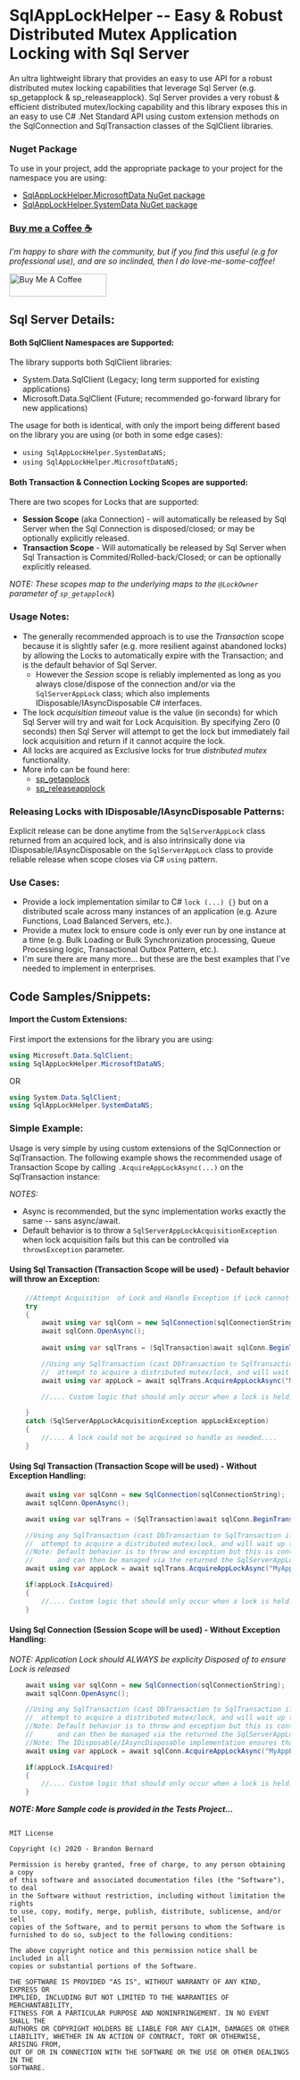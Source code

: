 ﻿# SqlAppLockHelper -- Easy & Robust Distributed Mutex Application Locking with Sql Server
An ultra lightweight library that provides an easy to use API for a robust distributed mutex locking capabilities that leverage 
Sql Server (e.g. sp_getapplock & sp_releaseapplock). Sql Server provides a very robust & efficient distributed mutex/locking
capability and this library exposes this in an easy to use C# .Net Standard API using custom extension methods
on the SqlConnection and SqlTransaction classes of the SqlClient libraries.

### Nuget Package
To use in your project, add the appropriate package to your project for the namespace you are using:
-  [SqlAppLockHelper.MicrosoftData NuGet package](https://www.nuget.org/packages/SqlAppLockHelper.MicrosoftData/)
-  [SqlAppLockHelper.SystemData NuGet package](https://www.nuget.org/packages/SqlAppLockHelper.SystemData/)

### [Buy me a Coffee ☕](https://www.buymeacoffee.com/cajuncoding)
*I'm happy to share with the community, but if you find this useful (e.g for professional use), and are so inclinded,
then I do love-me-some-coffee!*

<a href="https://www.buymeacoffee.com/cajuncoding" target="_blank">
<img src="https://cdn.buymeacoffee.com/buttons/default-orange.png" alt="Buy Me A Coffee" height="41" width="174">
</a> 

## Sql Server Details:
#### Both SqlClient Namespaces are Supported:
The library supports both SqlClient libraries:
 - System.Data.SqlClient (Legacy; long term supported for existing applications)
 - Microsoft.Data.SqlClient (Future; recommended go-forward library for new applications)

The usage for both is identical, with only the import being different based on the library you are using (or both in some edge cases):
 - `using SqlAppLockHelper.SystemDataNS;`
 - `using SqlAppLockHelper.MicrosoftDataNS;`

#### Both Transaction & Connection Locking Scopes are supported:
There are two scopes for Locks that are supported:
 - **Session Scope** (aka Connection) - will automatically be released by Sql Server when the Sql Connection is disposed/closed; or may be optionally explicitly released.
 - **Transaction Scope** - Will automatically be released by Sql Server when Sql Transaction is Commited/Rolled-back/Closed; or can be optionally explicitly released.

_NOTE: These scopes map to the underlying maps to the `@LockOwner` parameter of `sp_getapplock`_)

### Usage Notes: 
 - The generally recommended approach is to use the *Transaction* scope because it is slightly safer (e.g. more resilient against
abandoned locks) by allowing the Locks to automatically expire with the Transaction; and is the default behavior of Sql Server.
   - However the *Session* scope is reliably implemented as long as you always close/dispose of the connection and/or via the `SqlServerAppLock` class; which also implements IDisposable/IAsyncDisposable C# interfaces.
 - The lock _acquisition timeout_ value is the value (in seconds) for which Sql Server will try and wait for Lock Acquisition. By specifying Zero
(0 seconds) then Sql Server will attempt to get the lock but immediately fail lock acquisition and return if it cannot
acquire the lock.
 - All locks are acquired as Exclusive locks for true _distributed mutex_ functionality.
 - More info can be found here: 
   - [sp_getapplock](https://docs.microsoft.com/en-us/sql/relational-databases/system-stored-procedures/sp-getapplock-transact-sql?view=sql-server-ver15)
   - [sp_releaseapplock](https://docs.microsoft.com/en-us/sql/relational-databases/system-stored-procedures/sp-releaseapplock-transact-sql?view=sql-server-ver15) 

### Releasing Locks with IDisposable/IAsyncDisposable Patterns:
Explicit release can be done anytime from the `SqlServerAppLock` class returned from an acquired lock, and is also intrinsically done via IDisposable/IAsyncDisposable on the `SqlServerAppLock` class to provide reliable release when scope closes via C# `using` pattern.

### Use Cases:
 - Provide a lock implementation similar to C# `lock (...) {}` but on a distributed scale across many instances of an 
application (e.g. Azure Functions, Load Balanced Servers, etc.).
 - Provide a mutex lock to ensure code is only ever run by one instance at a time (e.g. Bulk Loading or Bulk Synchronization processing, 
Queue Processing logic, Transactional Outbox Pattern, etc.).
- I'm sure there are many more... but these are the best examples that I've needed to implement in enterprises.

## Code Samples/Snippets:

#### Import the Custom Extensions:
First import the extensions for the library you are using:
```csharp
using Microsoft.Data.SqlClient;
using SqlAppLockHelper.MicrosoftDataNS;
```
OR
```csharp
using System.Data.SqlClient;
using SqlAppLockHelper.SystemDataNS;
```

### Simple Example:
Usage is very simple by using custom extensions of the SqlConnection or SqlTransaction. The following example shows
the recommended usage of Transaction Scope by calling `.AcquireAppLockAsync(...)` on the SqlTransaction instance:

*NOTES:* 
 - Async is recommended, but the sync implementation works exactly the same -- sans async/await.
 - Default behavior is to throw a `SqlServerAppLockAcquisitionException` when lock acquisition fails but this can be controlled via `throwsException` parameter.

#### Using Sql Transaction (Transaction Scope will be used) - Default behavior will throw an Exception:
```csharp
    //Attempt Acquisition  of Lock and Handle Exception if Lock cannot be acquired...
    try
    {
        await using var sqlConn = new SqlConnection(sqlConnectionString);
        await sqlConn.OpenAsync();
        
        await using var sqlTrans = (SqlTransaction)await sqlConn.BeginTransactionAsync();

        //Using any SqlTransaction (cast DbTransaction to SqlTransaction if needed), this will 
        //	attempt to acquire a distributed mutex/lock, and will wait up to 5 seconds before timing out.
        await using var appLock = await sqlTrans.AcquireAppLockAsync("MyAppBulkLoadingDistributedLock", 5);

        //.... Custom logic that should only occur when a lock is held....

    }
    catch (SqlServerAppLockAcquisitionException appLockException)
    {
        //.... A lock could not be acquired so handle as needed....
    }
```

#### Using Sql Transaction (Transaction Scope will be used) - Without Exception Handling:
```csharp
    await using var sqlConn = new SqlConnection(sqlConnectionString);
    await sqlConn.OpenAsync();

    await using var sqlTrans = (SqlTransaction)await sqlConn.BeginTransactionAsync();

    //Using any SqlTransaction (cast DbTransaction to SqlTransaction if needed), this will 
    //	attempt to acquire a distributed mutex/lock, and will wait up to 5 seconds before timing out.
    //Note: Default behavior is to throw and exception but this is controlled via throwsException param
    //		and can then be managed via the returned the SqlServerAppLock result.
    await using var appLock = await sqlTrans.AcquireAppLockAsync("MyAppBulkLoadingDistributedLock", 5, false);

    if(appLock.IsAcquired)
    {
        //.... Custom logic that should only occur when a lock is held....
    }

```
#### Using Sql Connection (Session Scope will be used) - Without Exception Handling:
_*NOTE: *Application Lock should ALWAYS be explicity Disposed of to ensure Lock is released**_
```csharp
    await using var sqlConn = new SqlConnection(sqlConnectionString);
    await sqlConn.OpenAsync();

    //Using any SqlTransaction (cast DbTransaction to SqlTransaction if needed), this will 
    //	attempt to acquire a distributed mutex/lock, and will wait up to 5 seconds before timing out.
    //Note: Default behavior is to throw and exception but this is controlled via throwsException param
    //		and can then be managed via the returned the SqlServerAppLock result.
    //Note: The IDisposable/IAsyncDisposable implementation ensures that the Lock is released!
    await using var appLock = await sqlConn.AcquireAppLockAsync("MyAppBulkLoadingDistributedLock", 5, false);

    if(appLock.IsAcquired)
    {
        //.... Custom logic that should only occur when a lock is held....
    }

```

_**NOTE: More Sample code is provided in the Tests Project...**_


```
  
MIT License

Copyright (c) 2020 - Brandon Bernard

Permission is hereby granted, free of charge, to any person obtaining a copy
of this software and associated documentation files (the "Software"), to deal
in the Software without restriction, including without limitation the rights
to use, copy, modify, merge, publish, distribute, sublicense, and/or sell
copies of the Software, and to permit persons to whom the Software is
furnished to do so, subject to the following conditions:

The above copyright notice and this permission notice shall be included in all
copies or substantial portions of the Software.

THE SOFTWARE IS PROVIDED "AS IS", WITHOUT WARRANTY OF ANY KIND, EXPRESS OR
IMPLIED, INCLUDING BUT NOT LIMITED TO THE WARRANTIES OF MERCHANTABILITY,
FITNESS FOR A PARTICULAR PURPOSE AND NONINFRINGEMENT. IN NO EVENT SHALL THE
AUTHORS OR COPYRIGHT HOLDERS BE LIABLE FOR ANY CLAIM, DAMAGES OR OTHER
LIABILITY, WHETHER IN AN ACTION OF CONTRACT, TORT OR OTHERWISE, ARISING FROM,
OUT OF OR IN CONNECTION WITH THE SOFTWARE OR THE USE OR OTHER DEALINGS IN THE
SOFTWARE.

```
